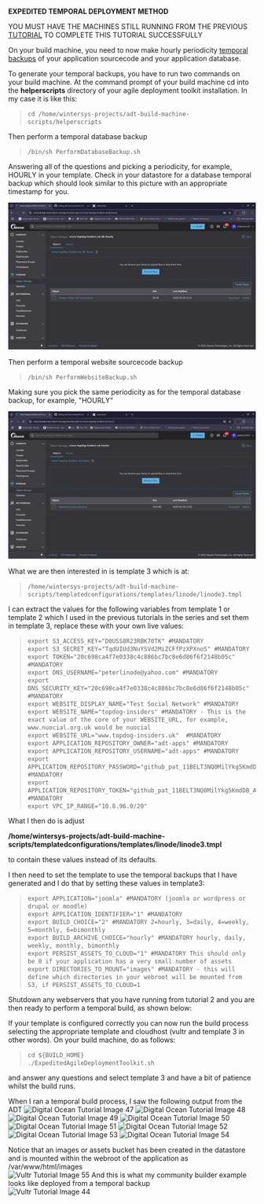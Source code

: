 **EXPEDITED TEMPORAL DEPLOYMENT METHOD**

YOU MUST HAVE THE MACHINES STILL RUNNING FROM THE PREVIOUS [TUTORIAL](./expedited-baseline-joomla.md) TO COMPLETE THIS TUTORIAL SUCCESSFULLY

On your build machine, you need to now make hourly periodicity [temporal backups](../../Deployment/Backups.md) of your application sourcecode and your application database.

To generate your temporal backups, you have to run two commands on your build machine. At the command prompt of your build machine cd into the **helperscripts** directory of your agile deployment toolkit installation. In my case it is like this:

>     cd /home/wintersys-projects/adt-build-machine-scripts/helperscripts

Then perform a temporal database backup
  
>     /bin/sh PerformDatabaseBackup.sh
 
Answering all of the questions and picking a periodicity, for example, HOURLY in your template. Check in your datastore for a database temporal backup which should look similar to this picture with an appropriate timestamp for you.

![](images/expedited/lin63.png "Vultr Tutorial Image 63")

  
Then perform a temporal website sourcecode backup
  
>     /bin/sh PerformWebsiteBackup.sh
  
Making sure you pick the same periodicity as for the temporal database backup, for example, "HOURLY"

![](images/expedited/lin62.png "Vultr Tutorial Image 62")

  
What we are then interested in is template 3 which is at:
  
>     /home/wintersys-projects/adt-build-machine-scripts/templatedconfigurations/templates/linode/linode3.tmpl
  
I can extract the values for the following variables from template 1 or template 2 which I used in the previous tutorials in the series and set them in template 3, replace these with your own live values:

>     export S3_ACCESS_KEY="D0USS8R23RBK70TK" #MANDATORY
>     export S3_SECRET_KEY="TqdUIUd3NuYSVd2MiZCFfPzXPXnoS" #MANDATORY
>     export TOKEN="20c698ca4f7e0338c4c886bc7bc8e6d86f6f2148b05c" #MANDATORY
>     export DNS_USERNAME="peterlinode@yahoo.com" #MANDATORY
>     export DNS_SECURITY_KEY="20c698ca4f7e0338c4c886bc7bc8e6d86f6f2148b05c" #MANDATORY
>     export WEBSITE_DISPLAY_NAME="Test Social Network" #MANDATORY
>     export WEBSITE_NAME="topdog-insiders" #MANDATORY - This is the exact value of the core of your WEBSITE_URL, for example, www.nuocial.org.uk would be nuocial
>     export WEBSITE_URL="www.topdog-insiders.uk"  #MANDATORY
>     export APPLICATION_REPOSITORY_OWNER="adt-apps" #MANDATORY
>     export APPLICATION_REPOSITORY_USERNAME="adt-apps" #MANDATORY
>     export APPLICATION_REPOSITORY_PASSWORD="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k4" #MANDATORY
>     export APPLICATION_REPOSITORY_TOKEN="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k4" #MANDATORY
>     export VPC_IP_RANGE="10.8.96.0/20"
> 
What I then do is adjust  

**/home/wintersys-projects/adt-build-machine-scripts/templatedconfigurations/templates/linode/linode3.tmpl**  
  
to contain these values instead of its defaults.
  
I then need to set the template to use the temporal backups that I have generated and I do that by setting these values in template3:
  
>     export APPLICATION="joomla" #MANDATORY (joomla or wordpress or drupal or moodle)
>     export APPLICATION_IDENTIFIER="1" #MANDATORY 
>     export BUILD_CHOICE="2" #MANDATORY 2=hourly, 3=daily, 4=weekly, 5=monthly, 6=bimonthly
>     export BUILD_ARCHIVE_CHOICE="hourly" #MANDATORY hourly, daily, weekly, monthly, bimonthly
>     export PERSIST_ASSETS_TO_CLOUD="1" #MANDATORY This should only be 0 if your application has a very small number of assets
>     export DIRECTORIES_TO_MOUNT="images" #MANDATORY - this will define which directories in your webroot will be mounted from S3, if PERSIST_ASSETS_TO_CLOUD=1
  
Shutdown any webservers that you have running from tutorial 2 and you are then ready to perform a temporal build, as shown below:
  
If your template is configured correctly you can now run the build process selecting the appropriate template and cloudhost (vultr and template 3 in other words). On your build machine, do as follows:

>     cd ${BUILD_HOME}
>     ./ExpeditedAgileDeploymentToolkit.sh

and answer any questions and select template 3 and have a bit of patience whilst the build runs. 

When I ran a temporal build process, I saw the following output from the ADT
![](images/expedited/vultr47.png "Digital Ocean Tutorial Image 47")
![](images/expedited/vultr48.png "Digital Ocean Tutorial Image 48")
![](images/expedited/vultr49.png "Digital Ocean Tutorial Image 49")
![](images/expedited/vultr50.png "Digital Ocean Tutorial Image 50")
![](images/expedited/vultr51.png "Digital Ocean Tutorial Image 51")
![](images/expedited/vultr52.png "Digital Ocean Tutorial Image 52")
![](images/expedited/vultr53.png "Digital Ocean Tutorial Image 53")
![](images/expedited/vultr54.png "Digital Ocean Tutorial Image 54")


Notice that an images or assets bucket has been created in the datastore and is mounted within the webroot of the application as /var/www/html/images  
![](images/expedited/vultr55.png "Vultr Tutorial Image 55")
And this is what my community builder example looks like deployed from a temporal backup  
![](images/expedited/vultr44.png "Vultr Tutorial Image 44")
